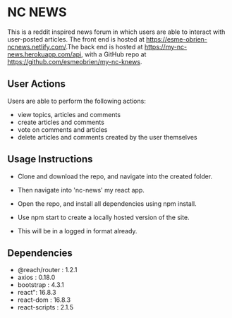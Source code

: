 # NC NEWS

This is a reddit inspired news forum in which users are able to interact with user-posted articles. The front end is hosted at https://esme-obrien-ncnews.netlify.com/.
​
The back end is hosted at https://my-nc-news.herokuapp.com/api, with a GitHub repo at https://github.com/esmeobrien/my-nc-knews.

## User Actions

Users are able to perform the following actions:

- view topics, articles and comments
- create articles and comments
- vote on comments and articles
- delete articles and comments created by the user themselves

## Usage Instructions

- Clone and download the repo, and navigate into the created folder.

- Then navigate into 'nc-news' my react app.

- Open the repo, and install all dependencies using npm install.

- Use npm start to create a locally hosted version of the site.

- This will be in a logged in format already.

## Dependencies

- @reach/router : 1.2.1
- axios : 0.18.0
- bootstrap : 4.3.1
- react": 16.8.3
- react-dom : 16.8.3
- react-scripts : 2.1.5